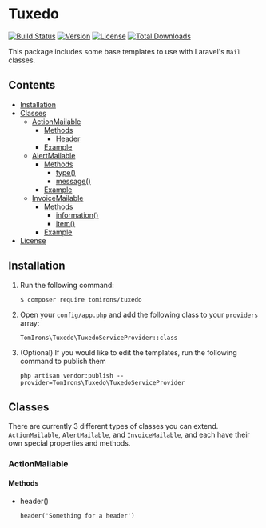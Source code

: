 # Tuxedo
[![Build Status](https://travis-ci.org/tomirons/tuxedo.svg)](https://travis-ci.org/tomirons/tuxedo)
[![Version](https://img.shields.io/packagist/v/tomirons/tuxedo.svg)](https://packagist.org/packages/tomirons/tuxedo)
[![License](https://poser.pugx.org/tomirons/tuxedo/license.svg)](https://packagist.org/packages/tomirons/tuxedo)
[![Total Downloads](https://img.shields.io/packagist/dt/tomirons/tuxedo.svg)](https://packagist.org/packages/tomirons/tuxedo)

This package includes some base templates to use with Laravel's `Mail` classes.

## Contents

- [Installation](#installation)
- [Classes](#classes)
    - [ActionMailable](#actionmailable)
        - [Methods](#methods)
            - [Header](#header)
        - [Example](#example)
    - [AlertMailable](#alertmailable)
        - [Methods](#methods)
            - [type()](#type)
            - [message()](#message)
        - [Example](#example)
    - [InvoiceMailable](#invoicemailable)
        - [Methods](#methods)
            - [information()](#information)
            - [item()](#item)
        - [Example](#example)
- [License](#license)
 
## Installation

1) Run the following command:
    
    `$ composer require tomirons/tuxedo`

2) Open your `config/app.php` and add the following class to your `providers` array:
    
    `TomIrons\Tuxedo\TuxedoServiceProvider::class`
    
3) (Optional) If you would like to edit the templates, run the following command to publish them

    `php artisan vendor:publish --provider=TomIrons\Tuxedo\TuxedoServiceProvider`
 
## Classes

There are currently 3 different types of classes you can extend. `ActionMailable`, `AlertMailable`, and `InvoiceMailable`, and each have their own special properties and methods.
  
### ActionMailable

#### Methods

- header()
     
     `header('Something for a header')`